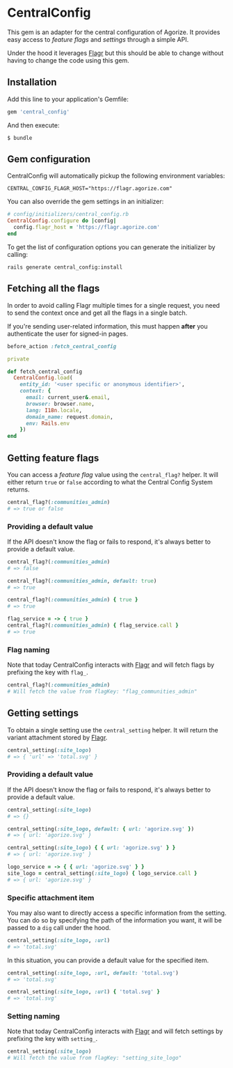 # CentralConfig

This gem is an adapter for the central configuration of Agorize. It provides easy access
to _feature flags_ and _settings_ through a simple API.

Under the hood it leverages [Flagr] but this should be able to change without having to
change the code using this gem.

## Installation

Add this line to your application's Gemfile:

```ruby
gem 'central_config'
```

And then execute:

    $ bundle

## Gem configuration

CentralConfig will automatically pickup the following environment variables:

```
CENTRAL_CONFIG_FLAGR_HOST="https://flagr.agorize.com"
```

You can also override the gem settings in an initializer:

```ruby
# config/initializers/central_config.rb
CentralConfig.configure do |config|
  config.flagr_host = 'https://flagr.agorize.com'
end
```

To get the list of configuration options you can generate the initializer by calling:

```
rails generate central_config:install
```

## Fetching all the flags

In order to avoid calling Flagr multiple times for a single request, you need to send the
context once and get all the flags in a single batch.

If you're sending user-related information, this must happen **after** you authenticate
the user for signed-in pages.

```ruby
before_action :fetch_central_config

private

def fetch_central_config
  CentralConfig.load(
    entity_id: '<user specific or anonymous identifier>',
    context: {
      email: current_user&.email,
      browser: browser.name,
      lang: I18n.locale,
      domain_name: request.domain,
      env: Rails.env
    })
end
```

## Getting feature flags

You can access a _feature flag_ value using the `central_flag?` helper. It will either
return `true` or `false` according to what the Central Config System returns.

```ruby
central_flag?(:communities_admin)
# => true or false
```

### Providing a default value

If the API doesn't know the flag or fails to respond, it's always better to provide a
default value.

```ruby
central_flag?(:communities_admin)
# => false

central_flag?(:communities_admin, default: true)
# => true

central_flag?(:communities_admin) { true }
# => true

flag_service = -> { true }
central_flag?(:communities_admin) { flag_service.call }
# => true
```

### Flag naming

Note that today CentralConfig interacts with [Flagr] and will fetch flags by prefixing the
key with `flag_`.

```ruby
central_flag?(:communities_admin)
# Will fetch the value from flagKey: "flag_communities_admin"
```

## Getting settings

To obtain a single setting use the `central_setting` helper. It will return the variant
attachment stored by [Flagr].

```ruby
central_setting(:site_logo)
# => { 'url' => 'total.svg' }
```

### Providing a default value

If the API doesn't know the flag or fails to respond, it's always better to provide a
default value.

```ruby
central_setting(:site_logo)
# => {}

central_setting(:site_logo, default: { url: 'agorize.svg' })
# => { url: 'agorize.svg' }

central_setting(:site_logo) { { url: 'agorize.svg' } }
# => { url: 'agorize.svg' }

logo_service = -> { { url: 'agorize.svg' } }
site_logo = central_setting(:site_logo) { logo_service.call }
# => { url: 'agorize.svg' }
```

### Specific attachment item

You may also want to directly access a specific information from the setting. You can do
so by specifying the path of the information you want, it will be passed to a `dig` call
under the hood.

```ruby
central_setting(:site_logo, :url)
# => 'total.svg'
```

In this situation, you can provide a default value for the specified item.

```ruby
central_setting(:site_logo, :url, default: 'total.svg')
# => 'total.svg'

central_setting(:site_logo, :url) { 'total.svg' }
# => 'total.svg'
```

### Setting naming

Note that today CentralConfig interacts with [Flagr] and will fetch settings by prefixing
the key with `setting_`.

```ruby
central_setting(:site_logo)
# Will fetch the value from flagKey: "setting_site_logo"
```

[Flagr]: https://checkr.github.io/flagr
